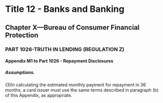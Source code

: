 
# Title 12 - Banks and Banking
## Chapter X—Bureau of Consumer Financial Protection
### PART 1026-TRUTH IN LENDING (REGULATION Z)
#### Appendix M1 to Part 1026 - Repayment Disclosures
##### Assumptions.

(3)In calculating the estimated monthly payment for repayment in 36 months, a card issuer must use the same terms described in paragraph (b) of this Appendix, as appropriate.

